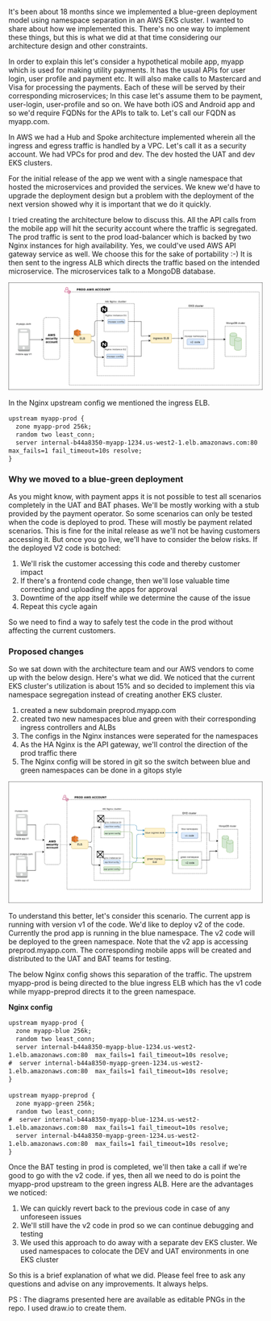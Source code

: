 
It's been about 18 months since we implemented a blue-green deployment model using namespace separation in an AWS EKS cluster. I wanted to share about how we implemented this.
There's no one way to implement these things, but this is what we did at that time considering our architecture design and other constraints. 

In order to explain this let's consider a hypothetical mobile app, myapp which is used for making utility payments. It has the usual APIs for user login, user profile and payment etc. It will also make calls to Mastercard and Visa for processing the payments. Each of these will be served by their corresponding microservices; In this case let's assume them to be payment, user-login, user-profile and so on. 
We have both iOS and Android app and so we'd require FQDNs for the APIs to talk to. Let's call our FQDN as myapp.com. 

In AWS we had a Hub and Spoke architecture implemented wherein all the ingress and egress traffic is handled by a VPC. Let's call it as a security account. We had VPCs for prod and dev. The dev hosted the UAT and dev EKS clusters. 

For the initial release of the app we went with a single namespace that hosted the microservices and provided the services. We knew we'd have to upgrade the deployment design but a problem with the deployment of the next version showed why it is important that we do it quickly.

I tried creating the architecture below to discuss this. All the API calls from the mobile app will hit the security account where the traffic is segregated. The prod traffic is sent to the prod load-balancer which is backed by two Nginx instances for high availability. Yes, we could've used AWS API gateway service as well. We choose this for the sake of portability :-) It is then sent to the ingress ALB which directs the traffic based on the intended microservice. The microservices talk to a MongoDB database.

![](/before-blue-green.jpg)

In the Nginx upstream config we mentioned the ingress ELB. 

```
upstream myapp-prod {
  zone myapp-prod 256k;
  random two least_conn;
  server internal-b44a8350-myapp-1234.us-west2-1.elb.amazonaws.com:80  max_fails=1 fail_timeout=10s resolve;
}
```

### Why we moved to a blue-green deployment

As you might know, with payment apps it is not possible to test all scenarios completely in the UAT and BAT phases. We'll be mostly working with a stub provided by the payment operator. So some scenarios can only be tested when the code is deployed to prod. These will mostly be payment related scenarios. This is fine for the inital release as we'll not be having customers accessing it. But once you go live, we'll have to consider the below risks. If the deployed V2 code is botched:

1. We'll risk the customer accessing this code and thereby customer impact
2. If there's a frontend code change, then we'll lose valuable time correcting and uploading the apps for approval
3. Downtime of the app itself while we determine the cause of the issue
4. Repeat this cycle again

So we need to find a way to safely test the code in the prod without affecting the current customers. 

### Proposed changes

So we sat down with the architecture team and our AWS vendors to come up with the below design. Here's what we did. We noticed that the current EKS cluster's utilization is about 15% and so decided to implement this via namespace segregation instead of creating another EKS cluster. 

1. created a new subdomain preprod.myapp.com
2. created two new namespaces blue and green with their corresponding ingress controllers and ALBs
3. The configs in the Nginx instances were seperated for the namespaces
4. As the HA Nginx is the API gateway, we'll control the direction of the prod traffic there
5. The Nginx config will be stored in git so the switch between blue and green namespaces can be done in a gitops style

![](/blue-green.jpg)

To understand this better, let's consider this scenario. The current app is running with version v1 of the code. We'd like to deploy v2 of the code. Currently the prod app is running in the blue namespace. The v2 code will be deployed to the green namespace. Note that the v2 app is accessing preprod.myapp.com. The corresponding mobile apps will be created and distributed to the UAT and BAT teams for testing.

The below Nginx config shows this separation of the traffic. The upstrem myapp-prod is being directed to the blue ingress ELB which has the v1 code while myapp-preprod directs it to the green namespace. 

**Nginx config**
```
upstream myapp-prod {
  zone myapp-blue 256k;
  random two least_conn;
  server internal-b44a8350-myapp-blue-1234.us-west2-1.elb.amazonaws.com:80  max_fails=1 fail_timeout=10s resolve;
#  server internal-b44a8350-myapp-green-1234.us-west2-1.elb.amazonaws.com:80  max_fails=1 fail_timeout=10s resolve;
}

upstream myapp-preprod {
  zone myapp-green 256k;
  random two least_conn;
#  server internal-b44a8350-myapp-blue-1234.us-west2-1.elb.amazonaws.com:80  max_fails=1 fail_timeout=10s resolve;
  server internal-b44a8350-myapp-green-1234.us-west2-1.elb.amazonaws.com:80  max_fails=1 fail_timeout=10s resolve;
}
```

Once the BAT testing in prod is completed, we'll then take a call if we're good to go with the v2 code. if yes, then all we need to do is point the myapp-prod upstream to the green ingress ALB. Here are the advantages we noticed:

1. We can quickly revert back to the previous code in case of any unforeseen issues
2. We'll still have the v2 code in prod so we can continue debugging and testing
3. We used this approach to do away with a separate dev EKS cluster. We used namespaces to colocate the DEV and UAT environments in one EKS cluster

So this is a brief explanation of what we did. Please feel free to ask any questions and advise on any improvements. It always helps. 

PS : The diagrams presented here are available as editable PNGs in the repo. I used draw.io to create them. 


